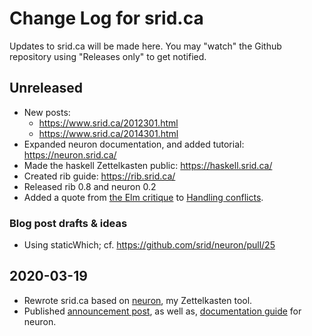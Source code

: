 # Change Log for srid.ca

Updates to srid.ca will be made here. You may "watch" the Github repository using "Releases only" to get notified.

## Unreleased

- New posts: 
  - <https://www.srid.ca/2012301.html>
  - <https://www.srid.ca/2014301.html>
- Expanded neuron documentation, and added tutorial: <https://neuron.srid.ca/>
- Made the haskell Zettelkasten public: <https://haskell.srid.ca/>
- Created rib guide: <https://rib.srid.ca/>
- Released rib 0.8 and neuron 0.2
- Added a quote from [the Elm critique](https://lukeplant.me.uk/blog/posts/why-im-leaving-elm/) to [Handling conflicts](https://www.srid.ca/1930301.html).

### Blog post drafts & ideas

- Using staticWhich; cf. https://github.com/srid/neuron/pull/25

## 2020-03-19

- Rewrote srid.ca based on [neuron](https://neuron.srid.ca/), my Zettelkasten tool.
- Published [announcement post](https://www.srid.ca/2010101.html), as well as, [documentation guide](https://neuron.srid.ca/) for neuron.
